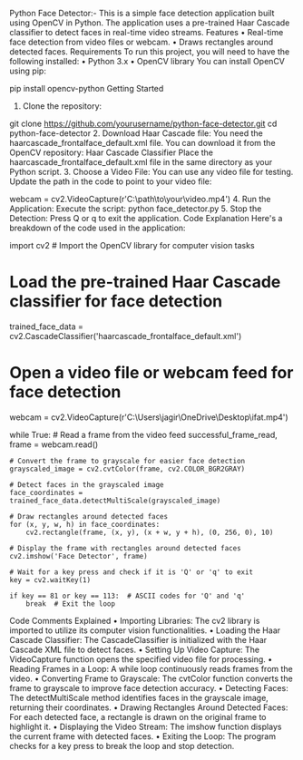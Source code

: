 Python Face Detector:-
This is a simple face detection application built using OpenCV in Python. The application uses a pre-trained Haar Cascade classifier to detect faces in real-time video streams.
Features
•	Real-time face detection from video files or webcam.
•	Draws rectangles around detected faces.
Requirements
To run this project, you will need to have the following installed:
•	Python 3.x
•	OpenCV library
You can install OpenCV using pip:

pip install opencv-python
Getting Started
1.	Clone the repository:

git clone https://github.com/yourusername/python-face-detector.git
cd python-face-detector
2.	Download Haar Cascade file:
You need the haarcascade_frontalface_default.xml file. You can download it from the OpenCV repository:
Haar Cascade Classifier
Place the haarcascade_frontalface_default.xml file in the same directory as your Python script.
3.	Choose a Video File:
You can use any video file for testing. Update the path in the code to point to your video file:

webcam = cv2.VideoCapture(r'C:\path\to\your\video.mp4')
4.	Run the Application:
Execute the script:
python face_detector.py
5.	Stop the Detection:
Press Q or q to exit the application.
Code Explanation
Here's a breakdown of the code used in the application:

import cv2  # Import the OpenCV library for computer vision tasks

# Load the pre-trained Haar Cascade classifier for face detection
trained_face_data = cv2.CascadeClassifier('haarcascade_frontalface_default.xml')

# Open a video file or webcam feed for face detection
webcam = cv2.VideoCapture(r'C:\Users\jagir\OneDrive\Desktop\ifat.mp4')

while True:
    # Read a frame from the video feed
    successful_frame_read, frame = webcam.read()
    
    # Convert the frame to grayscale for easier face detection
    grayscaled_image = cv2.cvtColor(frame, cv2.COLOR_BGR2GRAY)
    
    # Detect faces in the grayscaled image
    face_coordinates = trained_face_data.detectMultiScale(grayscaled_image)
    
    # Draw rectangles around detected faces
    for (x, y, w, h) in face_coordinates:
        cv2.rectangle(frame, (x, y), (x + w, y + h), (0, 256, 0), 10)
    
    # Display the frame with rectangles around detected faces
    cv2.imshow('Face Detector', frame)
    
    # Wait for a key press and check if it is 'Q' or 'q' to exit
    key = cv2.waitKey(1)
    
    if key == 81 or key == 113:  # ASCII codes for 'Q' and 'q'
        break  # Exit the loop
Code Comments Explained
•	Importing Libraries: The cv2 library is imported to utilize its computer vision functionalities.
•	Loading the Haar Cascade Classifier: The CascadeClassifier is initialized with the Haar Cascade XML file to detect faces.
•	Setting Up Video Capture: The VideoCapture function opens the specified video file for processing.
•	Reading Frames in a Loop: A while loop continuously reads frames from the video.
•	Converting Frame to Grayscale: The cvtColor function converts the frame to grayscale to improve face detection accuracy.
•	Detecting Faces: The detectMultiScale method identifies faces in the grayscale image, returning their coordinates.
•	Drawing Rectangles Around Detected Faces: For each detected face, a rectangle is drawn on the original frame to highlight it.
•	Displaying the Video Stream: The imshow function displays the current frame with detected faces.
•	Exiting the Loop: The program checks for a key press to break the loop and stop detection.
